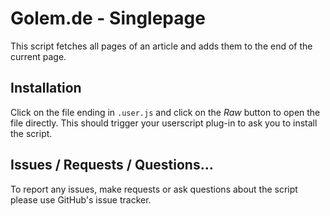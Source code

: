 # Golem.de - Singlepage
This script fetches all pages of an article and adds them to the end of the current page.

## Installation
Click on the file ending in `.user.js` and click on the _Raw_ button to open the file directly. This should trigger your userscript plug-in to ask you to install the script.

## Issues / Requests / Questions...
To report any issues, make requests or ask questions about the script please use GitHub's issue tracker.
